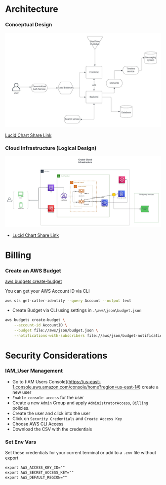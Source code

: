 # Architecture
### Conceptual Design
![Logical Design](https://github.com/NewerKey/aws-bootcamp-cruddur-2023/blob/main/_docs/assets/%5BConceptual%20Design%5DCruddur.jpeg)

[Lucid Chart Share Link](https://lucid.app/lucidchart/invitations/accept/inv_73db15dd-e4e5-41e3-a891-dffecd693ffe)

### Cloud Infrastructure (Logical Design)
![Conceptual Design](https://github.com/NewerKey/aws-bootcamp-cruddur-2023/blob/main/_docs/assets/%5BLogical%20Design%5DCloud%20Infrastructure.jpeg)

- [Lucid Chart Share Link](https://lucid.app/lucidchart/4ad90d64-4352-4900-a864-eaa6e8afe428/edit?invitationId=inv_5f18e875-62c4-457f-a42f-8672a509b06c)

# Billing

###  Create an AWS Budget

[aws budgets create-budget](https://docs.aws.amazon.com/cli/latest/reference/budgets/create-budget.html)

You can get your AWS Account ID via CLI
```sh
aws sts get-caller-identity --query Account --output text
```

- Create Budget via CLI using settings in `.\aws\json\budget.json`

```sh
aws budgets create-budget \
    --account-id AccountID \
    --budget file://aws/json/budget.json \
    --notifications-with-subscribers file://aws/json/budget-notifications-with-subscribers.json
```


# Security Considerations

### IAM_User Management 
- Go to (IAM Users Console](https://us-east-1.console.aws.amazon.com/console/home?region=us-east-1#) create a new user
- `Enable console access` for the user
- Create a new `Admin` Group and apply `AdministratorAccess`, `Billing` policies.
- Create the user and click into the user
- Click on `Security Credentials` and `Create Access Key`
- Choose AWS CLI Access
- Download the CSV with the credentials

### Set Env Vars

Set these credentials for your current terminal or add to a `.env` file without export
```
export AWS_ACCESS_KEY_ID=""
export AWS_SECRET_ACCESS_KEY=""
export AWS_DEFAULT_REGION=""
```
